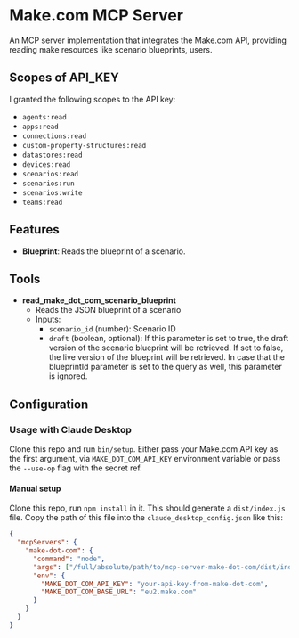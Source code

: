 # Make.com MCP Server

An MCP server implementation that integrates the Make.com API, providing reading make resources like scenario blueprints, users.

## Scopes of API_KEY

I granted the following scopes to the API key:

- `agents:read`
- `apps:read`
- `connections:read`
- `custom-property-structures:read`
- `datastores:read`
- `devices:read`
- `scenarios:read`
- `scenarios:run`
- `scenarios:write`
- `teams:read`

## Features

- **Blueprint**: Reads the blueprint of a scenario.

## Tools

- **read_make_dot_com_scenario_blueprint**
  - Reads the JSON blueprint of a scenario
  - Inputs:
    - `scenario_id` (number): Scenario ID
    - `draft` (boolean, optional): If this parameter is set to true, the draft version of the scenario blueprint will be retrieved. If set to false, the live version of the blueprint will be retrieved. In case that the blueprintId parameter is set to the query as well, this parameter is ignored.

## Configuration

### Usage with Claude Desktop

Clone this repo and run `bin/setup`. Either pass your Make.com API key as the first argument, via `MAKE_DOT_COM_API_KEY` environment variable or pass the `--use-op` flag with the secret ref.

#### Manual setup

Clone this repo, run `npm install` in it. This should generate a `dist/index.js` file. Copy the path of this file into the `claude_desktop_config.json` like this:

```json
{
  "mcpServers": {
    "make-dot-com": {
      "command": "node",
      "args": ["/full/absolute/path/to/mcp-server-make-dot-com/dist/index.js"],
      "env": {
        "MAKE_DOT_COM_API_KEY": "your-api-key-from-make-dot-com",
        "MAKE_DOT_COM_BASE_URL": "eu2.make.com"
      }
    }
  }
}
```
